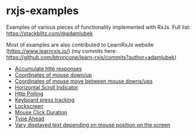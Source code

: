 # rxjs-examples

Examples of various pieces of functionality implemented with RxJs. Full list: https://stackblitz.com/@adamlubek

Most of examples are also contributed to LearnRxJs website (https://www.learnrxjs.io/) (my commits here: https://github.com/btroncone/learn-rxjs/commits?author=adamlubek)


* [Accumulate http responses](https://stackblitz.com/edit/rxjs-scan-accumulate-request-responses?file=index.ts&devtoolsheight=50)
* [Coordinates of mouse down/up](https://stackblitz.com/edit/rxjs-zip-mousedownup-coordinates?file=index.ts&devtoolsheight=50)
* [Coordinates of mouse move between mouse downs/ups](https://stackblitz.com/edit/rxjs-buffertoggle-mousemove?file=index.ts&devtoolsheight=50)
* [Horizontal Scroll Indicator](https://stackblitz.com/edit/rxjs-horizontal-scroll-indicator?file=index.ts)
* [Http Polling](https://stackblitz.com/edit/rxjs-http-polling?file=index.ts&devtoolsheight=80)
* [Keyboard press tracking](https://stackblitz.com/edit/rxjs-buffecount-keypresses-tracking?file=index.ts&devtoolsheight=80)
* [Lockscreen](https://stackblitz.com/edit/rxjs-lockscreen)
* [Mouse Click Duration](https://stackblitz.com/edit/rxjs-zip-mouseclickduration?file=index.ts&devtoolsheight=50)
* [Type Ahead](https://stackblitz.com/edit/rxjs-type-ahead?file=index.ts&devtoolsheight=50)
* [Vary displayed text depending on mouse position on the screen](https://stackblitz.com/edit/rxjs-iif-mousemoves?file=index.ts&devtoolsheight=50)
